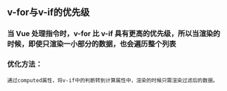 ## v-for与v-if的优先级
 ### 当 Vue 处理指令时，v-for 比 v-if 具有更高的优先级，所以当渲染的时候，即使只渲染一小部分的数据，也会遍历整个列表
### 优化方法：
    通过computed属性，将v-if中的判断转到计算属性中，渲染的时候只需渲染过滤后的数据。
